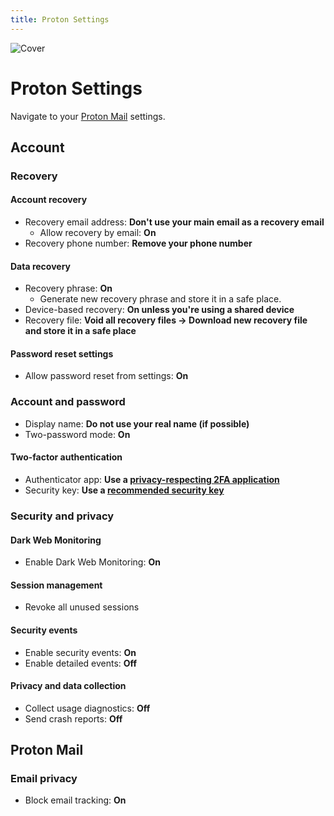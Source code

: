```yaml
---
title: Proton Settings
---
```


![Cover](/assets/covers/proton.png)

# Proton Settings

Navigate to your [Proton Mail](https://account.proton.me/u/0/mail/dashboard) settings.

## Account

### Recovery

#### Account recovery

- Recovery email address: **Don't use your main email as a recovery email**
    - Allow recovery by email: **On**
- Recovery phone number: **Remove your phone number**

#### Data recovery

- Recovery phrase: **On**
    - Generate new recovery phrase and store it in a safe place.
- Device-based recovery: **On unless you're using a shared device**
- Recovery file: **Void all recovery files -> Download new recovery file and store it in a safe place**

#### Password reset settings

- Allow password reset from settings: **On**

### Account and password

- Display name: **Do not use your real name (if possible)**
- Two-password mode: **On**

#### Two-factor authentication

- Authenticator app: **Use a [privacy-respecting 2FA application](/recommendations/software/multi-factor-authentication)**
- Security key: **Use a [recommended security key](/recommendations/hardware/security-keys)**

### Security and privacy

#### Dark Web Monitoring

- Enable Dark Web Monitoring: **On** <Badge type="warning" text="Unavailable for free accounts" />

#### Session management

- Revoke all unused sessions

#### Security events

- Enable security events: **On**
- Enable detailed events: **Off** <Badge type="info" text="Enabling detailed events records the IP address for each event." />

#### Privacy and data collection

- Collect usage diagnostics: **Off**
- Send crash reports: **Off**

## Proton Mail

### Email privacy

- Block email tracking: **On**